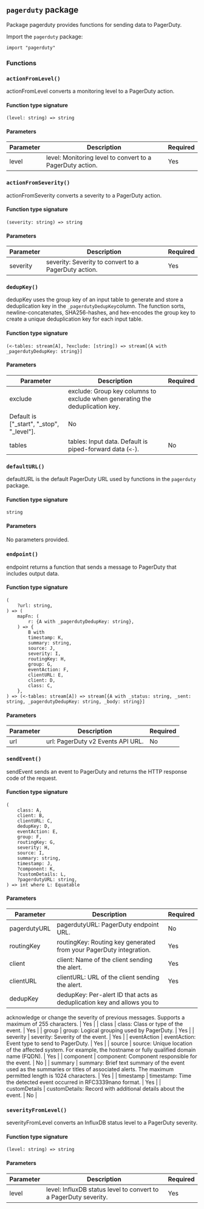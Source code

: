 ## `pagerduty` package

Package pagerduty provides functions for sending data to PagerDuty.

Import the `pagerduty` package:

```flux
import "pagerduty"
```

### Functions

### `actionFromLevel()`

actionFromLevel converts a monitoring level to a PagerDuty action.

#### Function type signature

```flux
(level: string) => string
```

#### Parameters

| Parameter | Description | Required |
| --- | --- | --- |
| level | level: Monitoring level to convert to a PagerDuty action. | Yes |
### `actionFromSeverity()`

actionFromSeverity converts a severity to a PagerDuty action.

#### Function type signature

```flux
(severity: string) => string
```

#### Parameters

| Parameter | Description | Required |
| --- | --- | --- |
| severity | severity: Severity to convert to a PagerDuty action. | Yes |
### `dedupKey()`

dedupKey uses the group key of an input table to generate and store a
deduplication key in the `_pagerdutyDedupKey`column.
The function sorts, newline-concatenates, SHA256-hashes, and hex-encodes the
group key to create a unique deduplication key for each input table.

#### Function type signature

```flux
(<-tables: stream[A], ?exclude: [string]) => stream[{A with _pagerdutyDedupKey: string}]
```

#### Parameters

| Parameter | Description | Required |
| --- | --- | --- |
| exclude | exclude: Group key columns to exclude when generating the deduplication key.
  Default is ["_start", "_stop", "_level"]. | No |
| tables | tables: Input data. Default is piped-forward data (`<-`). | No |
### `defaultURL()`

defaultURL is the default PagerDuty URL used by functions in the `pagerduty` package.

#### Function type signature

```flux
string
```

#### Parameters

No parameters provided.

### `endpoint()`

endpoint returns a function that sends a message to PagerDuty that includes output data.

#### Function type signature

```flux
(
    ?url: string,
) => (
    mapFn: (
        r: {A with _pagerdutyDedupKey: string},
    ) => {
        B with
        timestamp: K,
        summary: string,
        source: J,
        severity: I,
        routingKey: H,
        group: G,
        eventAction: F,
        clientURL: E,
        client: D,
        class: C,
    },
) => (<-tables: stream[A]) => stream[{A with _status: string, _sent: string, _pagerdutyDedupKey: string, _body: string}]
```

#### Parameters

| Parameter | Description | Required |
| --- | --- | --- |
| url | url: PagerDuty v2 Events API URL. | No |
### `sendEvent()`

sendEvent sends an event to PagerDuty and returns the HTTP response code of the request.

#### Function type signature

```flux
(
    class: A,
    client: B,
    clientURL: C,
    dedupKey: D,
    eventAction: E,
    group: F,
    routingKey: G,
    severity: H,
    source: I,
    summary: string,
    timestamp: J,
    ?component: K,
    ?customDetails: L,
    ?pagerdutyURL: string,
) => int where L: Equatable
```

#### Parameters

| Parameter | Description | Required |
| --- | --- | --- |
| pagerdutyURL | pagerdutyURL: PagerDuty endpoint URL. | No |
| routingKey | routingKey: Routing key generated from your PagerDuty integration. | Yes |
| client | client: Name of the client sending the alert. | Yes |
| clientURL | clientURL: URL of the client sending the alert. | Yes |
| dedupKey | dedupKey: Per-alert ID that acts as deduplication key and allows you to
  acknowledge or change the severity of previous messages.
  Supports a maximum of 255 characters. | Yes |
| class | class: Class or type of the event. | Yes |
| group | group: Logical grouping used by PagerDuty. | Yes |
| severity | severity: Severity of the event. | Yes |
| eventAction | eventAction: Event type to send to PagerDuty. | Yes |
| source | source: Unique location of the affected system.
  For example, the hostname or fully qualified domain name (FQDN). | Yes |
| component | component: Component responsible for the event. | No |
| summary | summary: Brief text summary of the event used as the summaries or titles of associated alerts.
  The maximum permitted length is 1024 characters. | Yes |
| timestamp | timestamp: Time the detected event occurred in RFC3339nano format. | Yes |
| customDetails | customDetails: Record with additional details about the event. | No |
### `severityFromLevel()`

severityFromLevel converts an InfluxDB status level to a PagerDuty severity.

#### Function type signature

```flux
(level: string) => string
```

#### Parameters

| Parameter | Description | Required |
| --- | --- | --- |
| level | level: InfluxDB status level to convert to a PagerDuty severity. | Yes |
